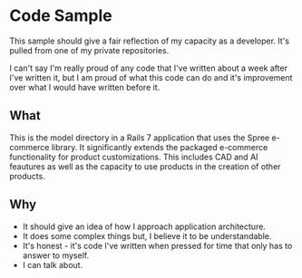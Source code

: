 # Code Sample 

This sample should give a fair reflection of my capacity as a developer. It's pulled from one of my private repositories.

I can't say I'm really proud of any code that I've written about a week after I've written it, but I am proud of what this code can do and it's improvement over what I would have written before it. 

## What

This is the model directory in a Rails 7 application that uses the Spree e-commerce library. It significantly extends the packaged e-commerce functionality for product customizations. This includes CAD and AI feautures as well as the capacity to use products in the creation of other products.

## Why

* It should give an idea of how I approach application architecture.
* It does some complex things but, I believe it to be understandable.
* It's honest - it's code I've written when pressed for time that only has to answer to myself.
* I can talk about.





